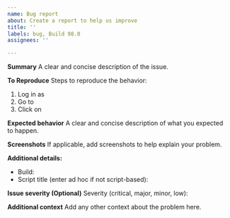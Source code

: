 ```yaml
---
name: Bug report
about: Create a report to help us improve
title: ''
labels: bug, Build 98.0
assignees: ''

---
```


**Summary**
A clear and concise description of the issue.

**To Reproduce**
Steps to reproduce the behavior:
1. Log in as 
2. Go to 
3. Click on 

**Expected behavior**
A clear and concise description of what you expected to happen.

**Screenshots**
If applicable, add screenshots to help explain your problem.

**Additional details:**
 - Build:
 - Script title (enter ad hoc if not script-based):

**Issue severity (Optional)**
Severity (critical, major, minor, low):

**Additional context**
Add any other context about the problem here.
